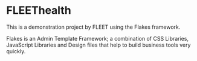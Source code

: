 # FLEEThealth

This is a demonstration project by FLEET using the Flakes framework.

Flakes is an Admin Template Framework; a combination of CSS Libraries, JavaScript Libraries and Design files that help to build business tools very quickly.
